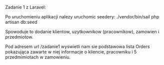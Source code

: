 Zadanie 1 z Laravel:

Po uruchomieniu aplikacji nalezy uruchomic seedery:
 ./vendor/bin/sail php artisan db:seed

 Spowoduje to dodanie klientow, uzytkownikow (pracownikow), zamowien i przedmiotow.

 Pod adresem url /zadanie1 wyswietli nam sie podstawowa lista Orders pokazująca zawarte w niej informacje o kliencie, pracowniku i 5 przedmimiotach w zamowieniu.